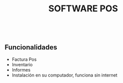 <p align="center">


<h1 align="center">SOFTWARE POS</h1>

<a href="https://sm-software-colombia.github.io/sm/img/logoPOS2.png" id="logo"></a>
<br/>

<p align="center">

</a>
</p>
<br/>


## Funcionalidades
- Factura Pos
- Inventario
- Informes
- Instalación en su computador, funciona sin internet


